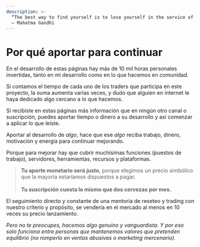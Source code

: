 ```yaml
---
description: >-
  “The best way to find yourself is to lose yourself in the service of others.”
  – Mahatma Gandhi
---
```


# Por qué aportar para continuar

En el desarrollo de estas páginas hay más de 10 mil horas personales invertidas, tanto en mi desarrollo como en lo que hacemos en comunidad.

Si contamos el tiempo de cada uno de los traders que participa en este proyecto, la suma aumenta varias veces, y dudo que alguien en internet le haya dedicado algo cercano a lo que hacemos.

Si recibiste en estas páginas más información que en ningún otro canal o suscripción, puedes aportar tiempo o dinero a su desarrollo y así comenzar a aplicar lo que leíste.

Aportar al desarrollo de _algo_, hace que ese _algo_ reciba trabajo, dinero, motivación y energía para continuar mejorando.

Porque para mejorar hay que cubrir muchísimas funciones (puestos de trabajo), servidores, herramientas, recursos y plataformas.

> **Tu aporte monetario será justo**, porque elegimos un precio simbólico que la mayoría estaríamos dispuestos a pagar.\
> \
> **Tu suscripción cuesta lo mismo que dos cervezas por mes.**

El seguimiento directo y constante de una mentoría de reseteo y trading con nuestro criterio y propósito, se vendería en el mercado al menos en 10 veces su precio lanzamiento.

_Pero no te preocupes, hacemos algo genuino y vanguardista. Y por eso solo funciona entre personas que mantenemos valores que pretenden equilibrio (no romperlo en ventas abusivas o marketing mercenario)._
